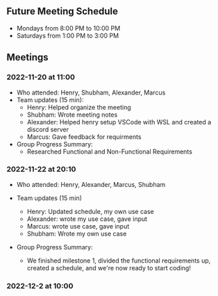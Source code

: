 ## Future Meeting Schedule
 - Mondays from 8:00 PM to 10:00 PM 
 - Saturdays from 1:00 PM to 3:00 PM

## Meetings
### 2022-11-20 at 11:00
- Who attended: Henry, Shubham, Alexander, Marcus
- Team updates (15 min):
  - Henry: Helped organize the meeting
  - Shubham: Wrote meeting notes
  - Alexander: Helped henry setup VSCode with WSL and created a discord server
  - Marcus: Gave feedback for requirments
- Group Progress Summary:
  - Researched Functional and Non-Functional Requirements

### 2022-11-22 at 20:10
- Who attended: Henry, Alexander, Marcus, Shubham

- Team updates (15 min)
  - Henry: Updated schedule, my own use case
  - Alexander: wrote my use case, gave input
  - Marcus: wrote use case, gave input
  - Shubham: Wrote my own use case
- Group Progress Summary:
  - We finished milestone 1, divided the functional requirements up, created a schedule, and we're now ready to start coding!
  
### 2022-12-2 at 10:00
